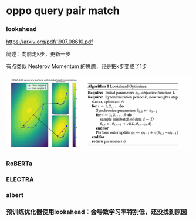 # oppo query pair match

### lookahead

https://arxiv.org/pdf/1907.08610.pdf

简述：向前走k步，更新一步

有点类似 Nesterov Momentum 的思想，只是把k步变成了1步

![image-20210409101348867](../picture/image-20210409101348867.png)

### RoBERTa

### ELECTRA

### albert

### 预训练优化器使用lookahead：会导致学习率特别低，还没找到原因

